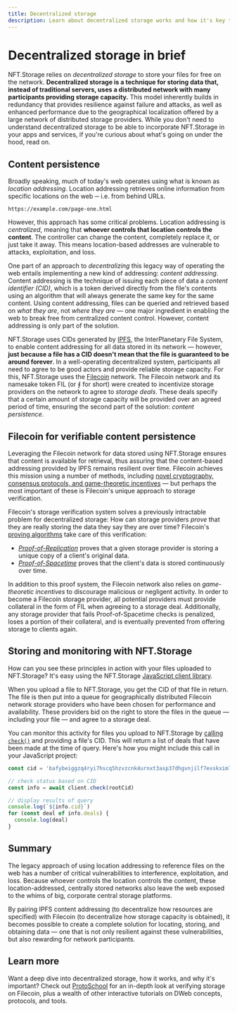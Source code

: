 ```yaml
---
title: Decentralized storage
description: Learn about decentralized storage works and how it's key to NFT.Storage.
---
```


# Decentralized storage in brief

NFT.Storage relies on _decentralized storage_ to store your files for free on the network. **Decentralized storage is a technique for storing data that, instead of traditional servers, uses a distributed network with many participants providing storage capacity.** This model inherently builds in redundancy that provides resilience against failure and attacks, as well as enhanced performance due to the geographical localization offered by a large network of distributed storage providers. While you don't need to understand decentralized storage to be able to incorporate NFT.Storage in your apps and services, if you're curious about what's going on under the hood, read on.

## Content persistence

Broadly speaking, much of today's web operates using what is known as _location addressing_. Location addressing retrieves online information from specific locations on the web ─ i.e. from behind URLs.

```
https://example.com/page-one.html
```

However, this approach has some critical problems. Location addressing is _centralized_, meaning that **whoever controls that location controls the content**. The controller can change the content, completely replace it, or just take it away. This means location-based addresses are vulnerable to attacks, exploitation, and loss.

One part of an approach to _decentralizing_ this legacy way of operating the web entails implementing a new kind of addressing: _content addressing_. Content addressing is the technique of issuing each piece of data a _content identifier (CID)_, which is a token derived directly from the file's contents using an algorithm that will always generate the same key for the same content. Using content addressing, files can be queried and retrieved based on _what they are_, not _where they are_ — one major ingredient in enabling the web to break free from centralized content control. However, content addressing is only part of the solution.

NFT.Storage uses CIDs generated by [IPFS](https://ipfs.io), the InterPlanetary File System, to enable content addressing for all data stored in its network — however, **just because a file has a CID doesn't mean that the file is guaranteed to be around forever**. In a well-operating decentralized system, participants all need to agree to be good actors and provide reliable storage capacity. For this, NFT.Storage uses the [Filecoin](https://filecoin.io) network. The Filecoin network and its namesake token FIL (or ⨎ for short) were created to incentivize storage providers on the network to agree to _storage deals_. These deals specify that a certain amount of storage capacity will be provided over an agreed period of time, ensuring the second part of the solution: _content persistence_.

## Filecoin for verifiable content persistence

Leveraging the Filecoin network for data stored using NFT.Storage ensures that content is available for retrieval, thus assuring that the content-based addressing provided by IPFS remains resilient over time. Filecoin achieves this mission using a number of methods, including [novel cryptography, consensus protocols, and game-theoretic incentives](https://filecoin.io/blog/posts/filecoin-features-verifiable-storage/) — but perhaps the most important of these is Filecoin's unique approach to storage verification.

Filecoin's storage verification system solves a previously intractable problem for decentralized storage: How can storage providers _prove_ that they are really storing the data they say they are over time? Filecoin's [proving algorithms](https://filecoin.io/blog/posts/what-sets-us-apart-filecoin-s-proof-system/) take care of this verification: 
- [_Proof-of-Replication_](https://proto.school/verifying-storage-on-filecoin/03) proves that a given storage provider is storing a unique copy of a client's original data.
- [_Proof-of-Spacetime_](https://proto.school/verifying-storage-on-filecoin/04) proves that the client's data is stored continuously over time.

In addition to this proof system, the Filecoin network also relies on _game-theoretic incentives_ to discourage malicious or negligent activity. In order to become a Filecoin storage provider, all potential providers must provide collateral in the form of FIL when agreeing to a storage deal. Additionally, any storage provider that fails Proof-of-Spacetime checks is penalized, loses a portion of their collateral, and is eventually prevented from offering storage to clients again.

## Storing and monitoring with NFT.Storage

How can you see these principles in action with your files uploaded to NFT.Storage? It's easy using the NFT.Storage [JavaScript client library](https://nftstorage.github.io/nft.storage/client/).

When you upload a file to NFT.Storage, you get the CID of that file in return. The file is then put into a queue for geographically distributed Filecoin network storage providers who have been chosen for performance and availability. These providers bid on the right to store the files in the queue — including your file — and agree to a storage deal.

You can monitor this activity for files you upload to NFT.Storage by [calling `check()`](https://nftstorage.github.io/nft.storage/client/classes/lib.NFTStorage.html#check) and providing a file's CID. This will return a list of deals that have been made at the time of query. Here's how you might include this call in your JavaScript project:

```javascript
const cid = 'bafybeiggzq4ryi7hscq5hzvzcnk4urnxt3asp37dhgvnjilf7exskximla'

// check status based on CID
const info = await client.check(rootCid)

// display results of query
console.log(`${info.cid}`)
for (const deal of info.deals) {
  console.log(deal)
}
```

## Summary

The legacy approach of using location addressing to reference files on the web has a number of critical vulnerabilities to interference, exploitation, and loss. Because whoever controls the location controls the content, these location-addressed, centrally stored networks also leave the web exposed to the whims of big, corporate central storage platforms.

By pairing IPFS content addressing (to decentralize how resources are specified) with Filecoin (to decentralize how storage capacity is obtained), it becomes possible to create a complete solution for locating, storing, and obtaining data — one that is not only resilient against these vulnerabilities, but also rewarding for network participants.


## Learn more

Want a deep dive into decentralized storage, how it works, and why it's important? Check out [ProtoSchool](https://proto.school/verifying-storage-on-filecoin/) for an in-depth look at verifying storage on Filecoin, plus a wealth of other interactive tutorials on DWeb concepts, protocols, and tools.